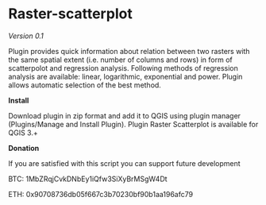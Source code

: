 # Raster-scatterplot

*Version 0.1*

Plugin provides quick information about relation between two rasters with the same spatial extent (i.e. number of columns and rows) in form of scatterpolot and regression analysis. Following methods of regression analysis are available: linear, logarithmic, exponential and power. Plugin allows automatic selection of the best method.

**Install**

Download plugin in zip format and add it to QGIS using plugin manager (Plugins/Manage and Install Plugin). Plugin Raster Scatterplot is available for QGIS 3.+


**Donation**

If you are satisfied with this script you can support future development

BTC: 1MbZRqjCvkDNbEy1iQfw3SiXyBrMSgW4Dt

ETH: 0x90708736db05f667c3b70230bf90b1aa196afc79
